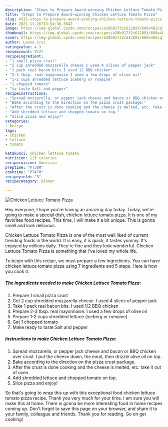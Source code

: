 ```yaml
---
description: "Steps to Prepare Award-winning Chicken Lettuce Tomato Pizza"
title: "Steps to Prepare Award-winning Chicken Lettuce Tomato Pizza"
slug: 4315-steps-to-prepare-award-winning-chicken-lettuce-tomato-pizza
date: 2021-11-26T13:54:36.584Z
image: https://img-global.cpcdn.com/recipes/e28b91732c612893/680x482cq70/chicken-lettuce-tomato-pizza-recipe-main-photo.jpg
thumbnail: https://img-global.cpcdn.com/recipes/e28b91732c612893/680x482cq70/chicken-lettuce-tomato-pizza-recipe-main-photo.jpg
cover: https://img-global.cpcdn.com/recipes/e28b91732c612893/680x482cq70/chicken-lettuce-tomato-pizza-recipe-main-photo.jpg
author: Leona Cruz
ratingvalue: 4.3
reviewcount: 9727
recipeingredient:
- "1 small pizza crust"
- "2 cup shredded mozzarella cheese I used 4 slices of pepper jack"
- "1 pack real bacon bits I used 12 BBQ chicken"
- "2-3 tbsp. real mayonnaise I used a few drops of olive oil"
- "1-2 cups shredded lettuce iceberg or romaine"
- "1 chopped tomato"
- "to taste Salt and pepper"
recipeinstructions:
- "Spread mozzarella, or pepper jack cheese and bacon or BBQ chicken over crust. I put the cheese down, the meat, then drizzle olive oil on top."
- "Bake according to the direction on the pizza crust package."
- "After the crust is done cooking and the cheese is melted, etc. take it out of oven."
- "Add shredded lettuce and chopped tomato on top."
- "Slice pizza and enjoy!"
categories:
- Recipe
tags:
- chicken
- lettuce
- tomato

katakunci: chicken lettuce tomato 
nutrition: 113 calories
recipecuisine: American
preptime: "PT38M"
cooktime: "PT47M"
recipeyield: "3"
recipecategory: Dinner

---
```



![Chicken Lettuce Tomato Pizza](https://img-global.cpcdn.com/recipes/e28b91732c612893/680x482cq70/chicken-lettuce-tomato-pizza-recipe-main-photo.jpg)

Hey everyone, I hope you're having an amazing day today. Today, we're going to make a special dish, chicken lettuce tomato pizza. It is one of my favorites food recipes. This time, I will make it a bit unique. This is gonna smell and look delicious.



Chicken Lettuce Tomato Pizza is one of the most well liked of current trending foods in the world. It is easy, it is quick, it tastes yummy. It's enjoyed by millions daily. They're fine and they look wonderful. Chicken Lettuce Tomato Pizza is something that I've loved my whole life.


To begin with this recipe, we must prepare a few ingredients. You can have chicken lettuce tomato pizza using 7 ingredients and 5 steps. Here is how you cook it.

<!--inarticleads1-->

##### The ingredients needed to make Chicken Lettuce Tomato Pizza:

1. Prepare 1 small pizza crust
1. Get 2 cup shredded mozzarella cheese. I used 4 slices of pepper jack
1. Take 1 pack real bacon bits. I used 1/2 BBQ chicken
1. Prepare 2-3 tbsp. real mayonnaise. I used a few drops of olive oil
1. Prepare 1-2 cups shredded lettuce (iceberg or romaine)
1. Get 1 chopped tomato
1. Make ready to taste Salt and pepper




<!--inarticleads2-->

##### Instructions to make Chicken Lettuce Tomato Pizza:

1. Spread mozzarella, or pepper jack cheese and bacon or BBQ chicken over crust. I put the cheese down, the meat, then drizzle olive oil on top.
1. Bake according to the direction on the pizza crust package.
1. After the crust is done cooking and the cheese is melted, etc. take it out of oven.
1. Add shredded lettuce and chopped tomato on top.
1. Slice pizza and enjoy!




So that's going to wrap this up with this exceptional food chicken lettuce tomato pizza recipe. Thank you very much for your time. I am sure you will make this at home. There is gonna be more interesting food in home recipes coming up. Don't forget to save this page on your browser, and share it to your family, colleague and friends. Thank you for reading. Go on get cooking!
